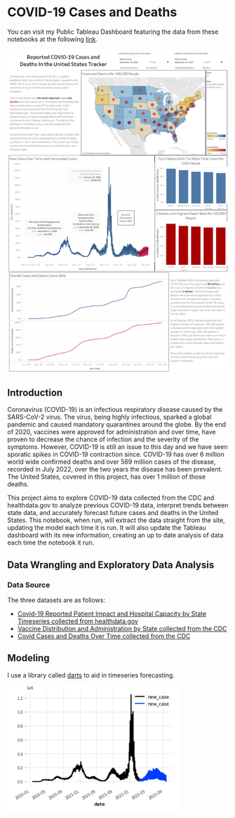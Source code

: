 # COVID-19 Cases and Deaths

You can visit my Public Tableau Dashboard featuring the data from these notebooks at the following [link](https://public.tableau.com/app/profile/tony.tran2362/viz/COVID-19Data_16637479536980/ReportedCOVID-19CasesandDeathsIntheUnitedStatesTracker).

![COVID-19 Dashboard](Image/Dashboard.png)

## Introduction
Coronavirus (COVID-19) is an infectious respiratory disease caused by the SARS-CoV-2 virus. The virus, being highly infectious, sparked a global pandemic and caused mandatory quarantines around the globe. By the end of 2020, vaccines were approved for administration and over time, have proven to decrease the chance of infection and the severity of the symptoms. However, COVID-19 is still an issue to this day and we have seen sporatic spikes in COVID-19 contraction since. COVID-19 has over 6 million world wide confirmed deaths and over 569 million cases of the disease, recorded in July 2022, over the two years the disease has been prevalent. The United States, covered in this project, has over 1 million of those deaths.

This project aims to explore COVID-19 data collected from the CDC and healthdata.gov to analyze previous COVID-19 data, interpret trends between state data, and accurately forecast future cases and deaths in the United States. This notebook, when run, will extract the data straight from the site, updating the model each time it is run. It will also update the Tableau dashboard with its new information, creating an up to date analysis of data each time the notebook it run.

## Data Wrangling and Exploratory Data Analysis
### Data Source

The three datasets are as follows:
- [Covid-19 Reported Patient Impact and Hospital Capacity by State Timeseries collected from healthdata.gov](https://healthdata.gov/Hospital/COVID-19-Reported-Patient-Impact-and-Hospital-Capa/g62h-syeh)
- [Vaccine Distribution and Administration by State collected from the CDC](https://data.cdc.gov/Vaccinations/COVID-19-Vaccinations-in-the-United-States-Jurisdi/unsk-b7fc)
- [Covid Cases and Deaths Over Time collected from the CDC](https://data.cdc.gov/Case-Surveillance/United-States-COVID-19-Cases-and-Deaths-by-State-o/9mfq-cb36)

## Modeling

I use a library called [darts](https://unit8co.github.io/darts/) to aid in timeseries forecasting.

![forecast](Image/CasePredictions.png)


